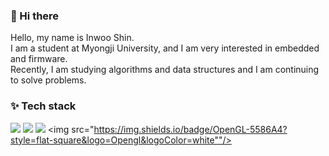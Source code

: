 

### 👋 Hi there
   
   Hello, my name is Inwoo Shin.   
   I am a student at Myongji University, and I am very interested in embedded and firmware.   
   Recently, I am studying algorithms and data structures and I am continuing to solve problems.   
   
   ### ✨ Tech stack
   
   <img src="https://img.shields.io/badge/C-A8B9CC?style=flat-square&logo=C&logoColor=white"/></a> 
   <img src="https://img.shields.io/badge/C++-00599C?style=flat-square&logo=C%2B%2B&logoColor=white"/></a> 
   <img src="https://img.shields.io/badge/OpenCV-5C3EE8?style=flat-square&logo=Opencv"/></a> 
   <img src="https://img.shields.io/badge/OpenGL-5586A4?style=flat-square&logo=Opengl&logoColor=white""/></a> 
   <!--
**inwooshin/inwooshin** is a ✨ _special_ ✨ repository because its `README.md` (this file) appears on your GitHub profile.

Here are some ideas to get you started:

- 🔭 I’m currently working on ...
- 🌱 I’m currently learning ...
- 👯 I’m looking to collaborate on ...
- 🤔 I’m looking for help with ...
- 💬 Ask me about ...
- 📫 How to reach me: ...
- 😄 Pronouns: ...
- ⚡ Fun fact: ...
-->
